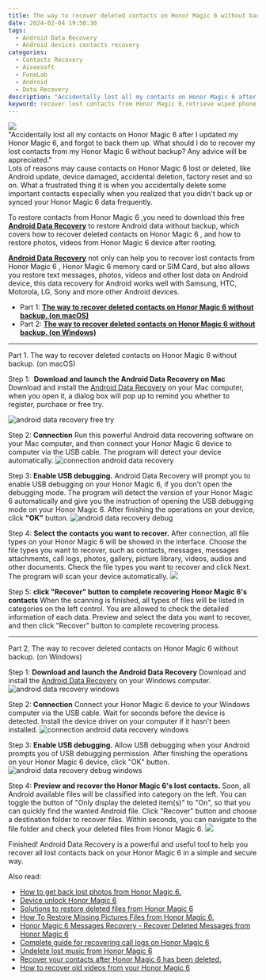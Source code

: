 ```yaml
---
title: The way to recover deleted contacts on Honor Magic 6 without backup.
date: 2024-02-04 19:50:30
tags: 
  - Android Data Recovery
  - Android devices contacts recovery
categories: 
  - Contacts Recovery
  - Aiseesoft
  - FoneLab
  - Android
  - Data Recovery
description: "Accidentally lost all my contacts on Honor Magic 6 after I updated my Honor Magic 6, and forgot to back them up. What should I do to recover my lost contacts from my Honor Magic 6 without backup? Any advice will be appreciated."
keyword: recover lost contacts from Honor Magic 6,retrieve wiped phone number Honor Magic 6,undelete contacts from Honor Magic 6,save erased contacts from Honor Magic 6,android contacts retrieval,restore deleted phone number on Honor Magic 6,how can i get contacts back on Honor Magic 6,how to retrieve deleted contacts from my Honor Magic 6,my contacts deleted from Honor Magic 6 how to undo contacts,does the Honor Magic 6 have a backup for deleted contacts,how to recover contacts in Honor Magic 6,how to restore your files from Honor Magic 6
---
```


<img src="https://img0mobiles.techidaily.com/images/best-assets/devices/honor/honor-magic-6/3.jpg" class="atpl-imgstyle"  />

<div class="atpl-content atpl-for-fonelab-android recover-contacts">

<div class="atpl-post-description-part-1">
"Accidentally lost all my contacts on Honor Magic 6 after I updated my Honor Magic 6, and forgot to back them up. What should I do to recover my lost contacts from my Honor Magic 6 without backup? Any advice will be appreciated."
</div>




<div class="atpl-post-description-part-2">
<div class="tpl-content-sub-paragraph-question">
  Lots of reasons may cause contacts on Honor Magic 6 lost or deleted, like Android update, device damaged, accidental deletion, factory reset and so on. What a frustrated thing it is when you accidentally delete some important contacts especially when you realized that you didn't back up or synced your Honor Magic 6 data frequently.
</div>

</div>

<div class="atpl-post-description-part-3">
<div class="tpl-content-sub-paragraph-content">
  <p>
    To restore contacts from Honor Magic 6 ,you need to download this free <a href="https://tools.techidaily.com/aiseesoft-android-data-recovery/" target="_blank" rel="noopener"><strong>Android Data Recovery</strong></a> to restore Android data without backup, which covers how to recover deleted contacts on Honor Magic 6 , and how to restore photos, videos from Honor Magic 6 device after rooting.
  </p>
</div>

<div class="tpl-content-sub-paragraph-content">
  <p>
    <a href="https://tools.techidaily.com/aiseesoft-android-data-recovery/" target="_blank" rel="noopener"><strong>Android Data Recovery</strong></a> not only can help you to recover lost contacts from Honor Magic 6 , Honor Magic 6 memory card or SIM Card, but also allows you restore text messages, photos, videos and other lost data on Android device, this data recovery for Android works well with Samsung, HTC, Motorola, LG, Sony and more other Android devices.
  </p>
</div>
</div>


<ul>
  <li>Part 1: <strong><a href="#p1"> The way to recover deleted contacts on Honor Magic 6 without backup.  (on macOS)</a></strong></li>
  <li>Part 2: <strong><a href="#p2"> The way to recover deleted contacts on Honor Magic 6 without backup.  (on Windows)</a></strong></li>
</ul>




<!-- Part 1 -->
<a id="p1" name="p1" ></a><hr>

<div>
  <span class="atpl-step-part-style">Part 1. The way to recover deleted contacts on Honor Magic 6 without backup. (on macOS)</span>
</div>  

<span class="atpl-stepstyle-a"><span>Step 1: </span></span> <strong>Download and launch the Android Data Recovery on Mac</strong>
Download and install the <a href="https://tools.techidaily.com/aiseesoft-android-data-recovery/" target="_blank" rel="noopener">Android Data Recovery</a> on your Mac computer, when you open it, a dialog box will pop up to remind you whether to register, purchase or free try.

<img src="https://tools.techidaily.com/images/apps/aiseesoft/android-data-recovery/mac-free-try.png" class="atpl-imgstyle" alt="android data recovery free try" />

<span class="atpl-stepstyle-a"><span>Step 2: </span></span> <strong>Connection</strong>
Run this powerful Android data recovering software on your Mac computer, and then connect your Honor Magic 6 device to computer via the USB cable. The program will detect your device automatically.
<img src="https://tools.techidaily.com/images/apps/aiseesoft/android-data-recovery/mac-connection-interface.jpg" class="atpl-imgstyle" alt="connection android data recovery" />

<span class="atpl-stepstyle-a"><span>Step 3: </span></span> <strong>Enable USB debugging.</strong>
Android Data Recovery will prompt you to enable USB debugging on your Honor Magic 6, if you don't open the debugging mode. The program will detect the version of your Honor Magic 6 automatically and give you the instruction of opening the USB debugging mode on your Honor Magic 6. After finishing the operations on your device, click <strong>"OK"</strong> button.
<img src="https://tools.techidaily.com/images/apps/aiseesoft/android-data-recovery/mac-android-usb-debug.jpg"  class="atpl-imgstyle" alt="android data recovery debug" />

<span class="atpl-stepstyle-a"><span>Step 4: </span></span> <strong>Select the contacts you want to recover.</strong>
After connection, all file types on your Honor Magic 6 will be showed in the interface. Choose the file types you want to recover, such as contacts, messages, messages attachments, call logs, photos, gallery, picture library, videos, audios and other documents. Check the file types you want to recover and click Next. The program will scan your device automatically.
<img src="https://tools.techidaily.com/images/apps/aiseesoft/android-data-recovery/mac-choose-type-contacts.jpg" class="atpl-imgstyle"  />

<span class="atpl-stepstyle-a"><span>Step 5: </span></span> <strong>click "Recover" button to  complete recovering Honor Magic 6's contacts</strong>
When the scanning is finished, all types of files will be listed in categories on the left control. You are allowed to check the detailed information of each data. Preview and select the data you want to recover, and then click "Recover" button to complete recovering process.


<a id="p2" name="p2"></a><hr>

<!-- Part 2 -->
<div>
  <span class="atpl-step-part-style">Part 2. The way to recover deleted contacts on Honor Magic 6 without backup. (on Windows)</span>
</div>

<span class="atpl-stepstyle-a"><span>Step 1: </span></span> <strong>Download and launch the Android Data Recovery</strong>
Download and install the <a href="https://tools.techidaily.com/aiseesoft-android-data-recovery/" target="_blank" rel="noopener">Android Data Recovery</a> on your Windows computer.
<img src="https://tools.techidaily.com/images/apps/aiseesoft/android-data-recovery/win-start-interface.png"  class="atpl-imgstyle" alt="android data recovery windows" />

<span class="atpl-stepstyle-a"><span>Step 2: </span></span> <strong>Connection</strong>
Connect your Honor Magic 6 device to your Windows computer via the USB cable. Wait for seconds before the device is detected. Install the device driver on your computer if it hasn't been installed.
<img src="https://tools.techidaily.com/images/apps/aiseesoft/android-data-recovery/win-connection-interface.png" class="atpl-imgstyle" alt="connection android data recovery windows" />

<span class="atpl-stepstyle-a"><span>Step 3: </span></span> <strong>Enable USB debugging.</strong>
Allow USB debugging when your Android prompts you of USB debugging permission. After finishing the operations on your Honor Magic 6 device, click "OK" button.
<img src="https://tools.techidaily.com/images/apps/aiseesoft/android-data-recovery/win-android-usb-debug.png" class="atpl-imgstyle" alt="android data recovery debug windows" />

<span class="atpl-stepstyle-a"><span>Step 4: </span></span> <strong>Preview and recover the Honor Magic 6's lost contacts.</strong>
Soon, all Android available files will be classified into category on the left. You can toggle the button of "Only display the deleted item(s)" to "On", so that you can quickly find the wanted Android file. Click "Recover" button and choose a destination folder to recover files. Within seconds, you can navigate to the file folder and check your deleted files from Honor Magic 6.
<img src="https://tools.techidaily.com/images/apps/aiseesoft/android-data-recovery/win-recover-contacts.jpg" class="atpl-imgstyle"  />

<div class="atpl-post-description-part-4">
<div class="tpl-content-sub-paragraph-normal">
  <p>
    Finished! Android Data Recovery is a powerful and useful tool to help you recover all lost contacts back on your Honor Magic 6 in a simple and secure way.
  </p>
</div>
</div>

<ins class="adsbygoogle"
     style="display:block"
     data-ad-client="ca-pub-7571918770474297"
     data-ad-slot="8358498916"
     data-ad-format="auto"
     data-full-width-responsive="true"></ins>

<span class="atpl-alsoreadstyle">Also read:</span>
<div><ul>
<li><a href="/how-to-get-back-lost-photos-from-honor-magic-6-by-fonelab-android-recover-photos/" target="_blank" rel="noopener"><u>How to get back lost photos from Honor Magic 6.</u></a></li>
<li><a href="/device-unlock-honor-magic-6-by-drfone-android-unlock-android-unlock/" target="_blank" rel="noopener"><u>Device unlock  Honor Magic 6</u></a></li>
<li><a href="/solutions-to-restore-deleted-files-from-honor-magic-6-by-fonelab-android-recover-data/" target="_blank" rel="noopener"><u>Solutions to restore deleted files from Honor Magic 6</u></a></li>
<li><a href="/how-to-restore-missing-pictures-files-from-honor-magic-6-by-fonelab-android-recover-pictures/" target="_blank" rel="noopener"><u>How To  Restore Missing Pictures Files from Honor Magic 6.</u></a></li>
<li><a href="/honor-magic-6-messages-recovery-recover-deleted-messages-from-honor-magic-6-by-fonelab-android-recover-messages/" target="_blank" rel="noopener"><u>Honor Magic 6 Messages Recovery - Recover Deleted Messages from Honor Magic 6</u></a></li>
<li><a href="/complete-guide-for-recovering-call-logs-on-honor-magic-6-by-fonelab-android-recover-call-logs/" target="_blank" rel="noopener"><u>Complete guide for recovering call logs on Honor Magic 6</u></a></li>
<li><a href="/undelete-lost-music-from-honor-magic-6-by-fonelab-android-recover-music/" target="_blank" rel="noopener"><u>Undelete lost music from Honor Magic 6</u></a></li>
<li><a href="/recover-your-contacts-after-honor-magic-6-has-been-deleted-by-fonelab-android-recover-contacts/" target="_blank" rel="noopener"><u>Recover your contacts after Honor Magic 6 has been deleted.</u></a></li>
<li><a href="/how-to-recover-old-videos-from-your-honor-magic-6-by-fonelab-android-recover-video/" target="_blank" rel="noopener"><u>How to recover old videos from your Honor Magic 6</u></a></li>
</ul></div>

</div>
